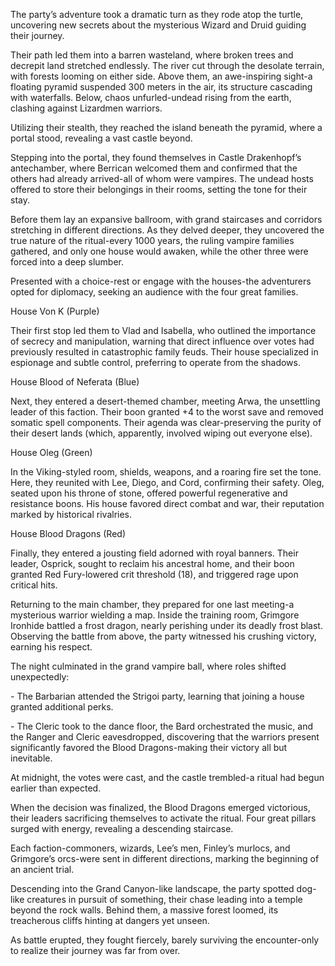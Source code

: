 <p>The party’s adventure took a dramatic turn as they rode atop the turtle, uncovering new secrets about the mysterious Wizard and Druid guiding their journey.</p>

<p>Their path led them into a barren wasteland, where broken trees and decrepit land stretched endlessly. The river cut through the desolate terrain, with forests looming on either side. Above them, an awe-inspiring sight-a floating pyramid suspended 300 meters in the air, its structure cascading with waterfalls. Below, chaos unfurled-undead rising from the earth, clashing against Lizardmen warriors.</p>

<p>Utilizing their stealth, they reached the island beneath the pyramid, where a portal stood, revealing a vast castle beyond.</p>

<p>Stepping into the portal, they found themselves in Castle Drakenhopf’s antechamber, where Berrican welcomed them and confirmed that the others had already arrived-all of whom were vampires. The undead hosts offered to store their belongings in their rooms, setting the tone for their stay.</p>

<p>Before them lay an expansive ballroom, with grand staircases and corridors stretching in different directions. As they delved deeper, they uncovered the true nature of the ritual-every 1000 years, the ruling vampire families gathered, and only one house would awaken, while the other three were forced into a deep slumber.</p>

<p>Presented with a choice-rest or engage with the houses-the adventurers opted for diplomacy, seeking an audience with the four great families.</p>

<p>House Von K (Purple)</p>

<p>Their first stop led them to Vlad and Isabella, who outlined the importance of secrecy and manipulation, warning that direct influence over votes had previously resulted in catastrophic family feuds. Their house specialized in espionage and subtle control, preferring to operate from the shadows.</p>

<p>House Blood of Neferata (Blue)</p>

<p>Next, they entered a desert-themed chamber, meeting Arwa, the unsettling leader of this faction. Their boon granted +4 to the worst save and removed somatic spell components. Their agenda was clear-preserving the purity of their desert lands (which, apparently, involved wiping out everyone else).</p>

<p>House Oleg (Green)</p>

<p>In the Viking-styled room, shields, weapons, and a roaring fire set the tone. Here, they reunited with Lee, Diego, and Cord, confirming their safety. Oleg, seated upon his throne of stone, offered powerful regenerative and resistance boons. His house favored direct combat and war, their reputation marked by historical rivalries.</p>

<p>House Blood Dragons (Red)</p>

<p>Finally, they entered a jousting field adorned with royal banners. Their leader, Osprick, sought to reclaim his ancestral home, and their boon granted Red Fury-lowered crit threshold (18), and triggered rage upon critical hits.</p>

<p>Returning to the main chamber, they prepared for one last meeting-a mysterious warrior wielding a map. Inside the training room, Grimgore Ironhide battled a frost dragon, nearly perishing under its deadly frost blast. Observing the battle from above, the party witnessed his crushing victory, earning his respect.</p>

<p>The night culminated in the grand vampire ball, where roles shifted unexpectedly:</p>

<p>- The Barbarian attended the Strigoi party, learning that joining a house granted additional perks.</p>

<p>- The Cleric took to the dance floor, the Bard orchestrated the music, and the Ranger and Cleric eavesdropped, discovering that the warriors present significantly favored the Blood Dragons-making their victory all but inevitable.</p>

<p>At midnight, the votes were cast, and the castle trembled-a ritual had begun earlier than expected.</p>

<p>When the decision was finalized, the Blood Dragons emerged victorious, their leaders sacrificing themselves to activate the ritual. Four great pillars surged with energy, revealing a descending staircase.</p>

<p>Each faction-commoners, wizards, Lee’s men, Finley’s murlocs, and Grimgore’s orcs-were sent in different directions, marking the beginning of an ancient trial.</p>

<p>Descending into the Grand Canyon-like landscape, the party spotted dog-like creatures in pursuit of something, their chase leading into a temple beyond the rock walls. Behind them, a massive forest loomed, its treacherous cliffs hinting at dangers yet unseen.</p>

<p>As battle erupted, they fought fiercely, barely surviving the encounter-only to realize their journey was far from over.</p>
